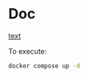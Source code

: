# Doc

[text](https://devdocs.prestashop-project.org/8/basics/installation/environments/docker/)

To execute:

```bash
docker compose up -d
```
